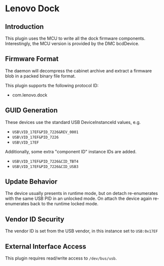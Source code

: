 # Lenovo Dock

## Introduction

This plugin uses the MCU to write all the dock firmware components. Interestingly, the MCU version
is provided by the DMC bcdDevice.

## Firmware Format

The daemon will decompress the cabinet archive and extract a firmware blob in
a packed binary file format.

This plugin supports the following protocol ID:

* com.lenovo.dock

## GUID Generation

These devices use the standard USB DeviceInstanceId values, e.g.

* `USB\VID_17EF&PID_7226&REV_0001`
* `USB\VID_17EF&PID_7226`
* `USB\VID_17EF`

Additionally, some extra "component ID" instance IDs are added.

* `USB\VID_17EF&PID_7226&CID_TBT4`
* `USB\VID_17EF&PID_7226&CID_USB3`

## Update Behavior

The device usually presents in runtime mode, but on detach re-enumerates with
the same USB PID in an unlocked mode. On attach the device again re-enumerates
back to the runtime locked mode.

## Vendor ID Security

The vendor ID is set from the USB vendor, in this instance set to `USB:0x17EF`

## External Interface Access

This plugin requires read/write access to `/dev/bus/usb`.
